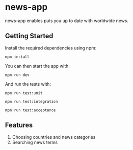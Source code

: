 # news-app

news-app enables puts you up to date with worldwide news.

## Getting Started

Install the required dependencies using npm:

```
npm install
```

You can then start the app with:

```
npm run dev
```

And run the tests with:

```
npm run test:unit
```
```
npm run test:integration
```
```
npm run test:acceptance
```

## Features

1. Choosing countries and news categories
2. Searching news terms
